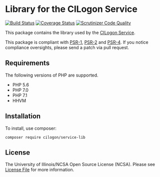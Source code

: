 # Library for the CILogon Service

[![Build Status](https://travis-ci.org/cilogon/service-lib.svg?branch=master)](https://travis-ci.org/cilogon/service-lib)
[![Coverage Status](https://coveralls.io/repos/github/cilogon/service-lib/badge.svg?branch=master)](https://coveralls.io/github/cilogon/service-lib?branch=master)
[![Scrutinizer Code Quality](https://scrutinizer-ci.com/g/cilogon/service-lib/badges/quality-score.png?b=master)](https://scrutinizer-ci.com/g/cilogon/service-lib/?branch=master)

This package contains the library used by the [CILogon Service](https://github.com/cilogon/service).

This package is compliant with [PSR-1][], [PSR-2][] and [PSR-4][]. If you notice compliance oversights, please send
a patch via pull request.

[PSR-1]: https://github.com/php-fig/fig-standards/blob/master/accepted/PSR-1-basic-coding-standard.md
[PSR-2]: https://github.com/php-fig/fig-standards/blob/master/accepted/PSR-2-coding-style-guide.md
[PSR-4]: https://github.com/php-fig/fig-standards/blob/master/accepted/PSR-4-autoloader.md

## Requirements

The following versions of PHP are supported.

* PHP 5.6
* PHP 7.0
* PHP 7.1
* HHVM

## Installation

To install, use composer:

```
composer require cilogon/service-lib
```

## License

The University of Illinois/NCSA Open Source License (NCSA). Please see [License File](https://github.com/cilogon/oauth2-cilogon/blob/master/LICENSE) for more information.
